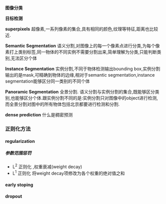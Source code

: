 **图像分类** 

**目标检测**

**superpixels** 超像素,一系列像素的集合,具有相同的颜色,纹理等特征,距离也比较近.

**Semantic Segmentation** 语义分割,对图像上的每一个像素点进行分类,为每个像素打上类别标签,同一物体的不同实例不需要分割出来,简单理解为分类,只能判断类别,无法区分个体

**Instance Segmentation** 实例分割,不同于物体检测输出bounding box,实例分割输出的是mask,可精确到物体的边缘,相对于semantic segmentation,instance segmentation能够区分同一类别的不同个体

**Panoramic Segmentation** 全景分割. 语义分割与实例分割的集合,既能够区分类别,也能够区分个体.跟实例分割不同的是:实例分割只对图像中的object进行检测,而全景分割对图中的所有物体包括北京都要进行检测和分割.

**dense prediction**  什么是稠密预测

### 正则化方法

#### regularization

##### 参数范围惩罚

* L<sup>2</sup> 正则化  ,权重衰减(weight decay)
* L<sup>1</sup> 正则化  将weight decay项修改为各个权重的绝对值之和 

#### early stoping

#### dropout



